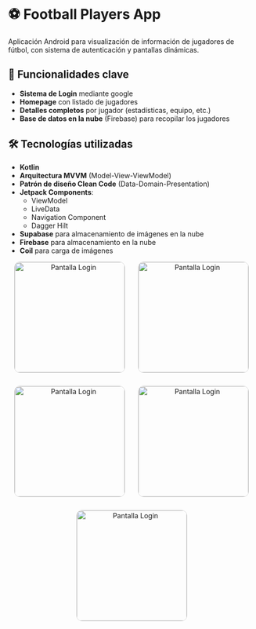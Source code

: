 # ⚽ Football Players App

Aplicación Android para visualización de información de jugadores de fútbol, con sistema de autenticación y pantallas dinámicas.

## 🚀 Funcionalidades clave
- **Sistema de Login** mediante google
- **Homepage** con listado de jugadores
- **Detalles completos** por jugador (estadísticas, equipo, etc.)
- **Base de datos en la nube** (Firebase) para recopilar los jugadores

## 🛠 Tecnologías utilizadas
- **Kotlin** 
- **Arquitectura MVVM** (Model-View-ViewModel)
- **Patrón de diseño Clean Code** (Data-Domain-Presentation)
- **Jetpack Components**:
  - ViewModel
  - LiveData
  - Navigation Component
  - Dagger Hilt
- **Supabase** para almacenamiento de imágenes en la nube
- **Firebase** para almacenamiento en la nube
- **Coil** para carga de imágenes
<div align="center" style="display:flex; flex-wrap:wrap; gap:26px; justify-content:center;">
  <!-- Imagen 1 -->
  <img src="https://github.com/user-attachments/assets/a9fcf2ff-63e5-4070-a584-1e9ff1be6fa2" 
       alt="Pantalla Login" 
       style="width:225px; object-fit:cover; border-radius:12px; border:1px solid #ddd;" 
    />
  <!-- Imagen 2 -->
  <img src="https://github.com/user-attachments/assets/f512007c-34fe-4df9-8b9d-3e7ab027dc75" 
       alt="Pantalla Login" 
       style="width:225px; object-fit:cover; border-radius:12px; border:1px solid #ddd;" 
    />
  <!-- Imagen 3 -->
  <img src="https://github.com/user-attachments/assets/2ae4fa1c-cbdb-4035-b542-1d1bd1eb4f17" 
       alt="Pantalla Login" 
       style="width:225px; object-fit:cover; border-radius:12px; border:1px solid #ddd;" 
    />
  <!-- Imagen 4 -->
  <img src="https://github.com/user-attachments/assets/e58f68c0-656d-4578-84a0-6194640c8899" 
       alt="Pantalla Login" 
       style="width:225px; object-fit:cover; border-radius:12px; border:1px solid #ddd;" 
    />
    <!-- Imagen 5 -->
    <img src="https://github.com/user-attachments/assets/fb474274-0c93-4121-aeb6-36ef511aca71" 
       alt="Pantalla Login" 
       style="width:225px; object-fit:cover; border-radius:12px; border:1px solid #ddd;" 
    />
</div>
